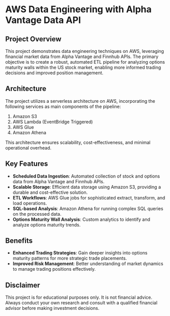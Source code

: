 # AWS Data Engineering with Alpha Vantage Data API

## Project Overview

This project demonstrates data engineering techniques on AWS, leveraging financial market data from Alpha Vantage and Finnhub APIs. The primary objective is to create a robust, automated ETL pipeline for analyzing options maturity walls within the US stock market, enabling more informed trading decisions and improved position management.

## Architecture

The project utilizes a serverless architecture on AWS, incorporating the following services as main components of the pipeline:

1. Amazon S3
2. AWS Lambda (EventBridge Triggered)
3. AWS Glue
4. Amazon Athena

This architecture ensures scalability, cost-effectiveness, and minimal operational overhead.

## Key Features

- **Scheduled Data Ingestion**: Automated collection of stock and options data from Alpha Vantage and Finnhub APIs.
- **Scalable Storage**: Efficient data storage using Amazon S3, providing a durable and cost-effective solution.
- **ETL Workflows**: AWS Glue jobs for sophisticated extract, transform, and load operations.
- **SQL-based Analysis**: Amazon Athena for running complex SQL queries on the processed data.
- **Options Maturity Wall Analysis**: Custom analytics to identify and analyze options maturity trends.

## Benefits

- **Enhanced Trading Strategies**: Gain deeper insights into options maturity patterns for more strategic trade placements.
- **Improved Risk Management**: Better understanding of market dynamics to manage trading positions effectively.

## Disclaimer

This project is for educational purposes only. It is not financial advice. Always conduct your own research and consult with a qualified financial advisor before making investment decisions.